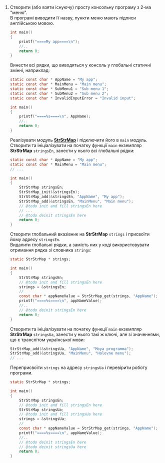 1. Створити (або взяти існуючу) просту консольну програму з 2-ма "меню".  
    В програмі виводити її назву, пункти меню мають підписи англійською мовою. 
    ```c
    int main()
    {
        printf("====My app====\n");
        //..
        return 0;
    }
    ```
    Винести всі рядки, що виводяться у консоль у глобальні статичні змінні, наприклад:
    ```c
    static const char * AppName = "My app";
    static const char * MainMenu = "Main menu";
    static const char * SubMenu1 = "Sub menu 1";
    static const char * SubMenu2 = "Sub menu 2";
    static const char * InvalidInputError = "Invalid input";
    
    int main()
    {
        printf("====%s====\n", AppName);
        //..
        return 0;
    }
    ```
    Реалізувати модуль [**StrStrMap**][strstrmap-int] і підключити його в `main` модуль.  
    Створити та ініціалізувати на початку функції `main` екземпляр **StrStrMap** `stringsEn`, занести у нього всі глобальні рядки:
    ```c
    static const char * AppName = "My app";
    static const char * MainMenu = "Main menu";
    // ...
    
    int main()
    {
        StrStrMap stringsEn;
        StrStrMap_init(&stringsEn);
        StrStrMap_add(&stringsEn, "AppName", "My app");
        StrStrMap_add(&stringsEn, "MainMenu", "Main menu");
        // @todo init and fill stringsEn here
        // ...
        // @todo deinit stringsEn here
        return 0;
    }
    ```
    Створити глобальний вказівник на **StrStrMap** `strings` і присвоїти йому адресу `stringsEn`.   
    Видалити глобальні рядки, а замість них у коді використовувати отримання рядка зі словника `strings`:
    ```c
    static StrStrMap * strings;
    
    int main()
    {
        StrStrMap stringsEn;
        // @todo init and fill stringsEn here
        strings = &stringsEn;
        //
        const char * appNameValue = StrStrMap_get(strings, "AppName");
        printf("====%s====\n", appNameValue);
        //..
        // @todo deinit stringsEn here
        return 0;
    }
    ```
    Створити та ініціалізувати на початку функції `main` екземпляр **StrStrMap** `stringsUa`, занести у нього такі ж ключі, але зі значеннями, що є транслітом української мови:
    ```c
    StrStrMap_add(&stringsUa, "AppName", "Moya programma");
    StrStrMap_add(&stringsUa, "MainMenu", "Holovne menu");
    // ...
    ```
    Переприсвоїти `strings` на адресу `stringsUa` і перевірити роботу програми.
    
    ```c
    static StrStrMap * strings;
    
    int main()
    {
        StrStrMap stringsEn;
        // @todo init and fill stringsEn here
        StrStrMap stringsUa;
        // @todo init and fill stringsUa here
        strings = &stringsUa;
        //
        const char * appNameValue = StrStrMap_get(strings, "AppName");
        printf("====%s====\n", appNameValue);
        //..
        // @todo deinit stringsEn here
        // @todo deinit stringsUa here
        return 0;
    }
    ```
    
    [strstrmap-int]: https://docs.google.com/presentation/d/18PQX143prl8iTkqzjQM7h1_GZQ1swnf17oQ0TLarKpw/edit#slide=id.g50ad2596a1_4_0
